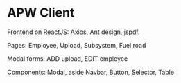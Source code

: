 # APW Client

Frontend on ReactJS: Axios, Ant design, jspdf.

Pages: Employee, Upload, Subsystem, Fuel road

Modal forms: ADD upload, EDIT employee

Components: Modal, aside Navbar, Button, Selector, Table
